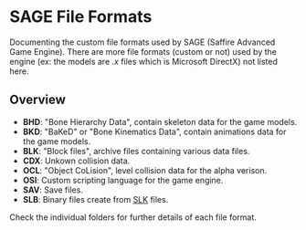 # SAGE File Formats

Documenting the custom file formats used by SAGE (Saffire Advanced Game Engine). There are more file formats (custom or not) used by the engine (ex: the models are *.x* files which is Microsoft DirectX) not listed here.

## Overview

 - **BHD**: "Bone Hierarchy Data", contain skeleton data for the game models.
 - **BKD**: "BaKeD" or "Bone Kinematics Data", contain animations data for the game models.
 - **BLK**: "Block files", archive files containing various data files.
 - **CDX**: Unkown collision data.
 - **OCL**: "Object CoLision", level collision data for the alpha verison.
 - **OSI**: Custom scripting language for the game engine.
 - **SAV**: Save files.
 - **SLB**: Binary files create from [SLK](https://en.wikipedia.org/wiki/SYmbolic_LinK_%28SYLK%29) files.

Check the individual folders for further details of each file format.
